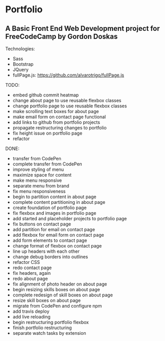 # Portfolio

## A Basic Front End Web Development project for FreeCodeCamp by Gordon Doskas

Technologies:
- Sass
- Bootstrap
- JQuery
- fullPage.js: https://github.com/alvarotrigo/fullPage.js

TODO:
- embed github commit heatmap
- change about page to use reusable flexbox classes
- change portfolio page to use reusable flexbox classes
- make scrolling text boxes for about page
- make email form on contact page functional
- add links to github from portfolio projects
- propagate restructuring changes to portfolio
- fix height issue on portfolio page
- refactor

DONE:
- transfer from CodePen
- complete transfer from CodePen
- improve styling of menu
- maximize space for content
- make menu responsive
- separate menu from brand
- fix menu responsiveness
- begin to partition content in about page
- complete content partitioning in about page
- create foundation of portfolio page
- fix flexbox and images in portfolio page
- add started and placeholder projects to portfolio page
- fix buttons on contact page
- add partition for email on contact page
- add flexbox for email form on contact page
- add form elements to contact page
- change format of flexbox on contact page
- line up headers with each other
- change debug borders into outlines
- refactor CSS
- redo contact page
- fix headers, again
- redo about page
- fix alignment of photo header on about page
- begin resizing skills boxes on about page
- complete redesign of skill boxes on about page
- resize skill boxes on about page
- migrate from CodePen and configure npm
- add travis deploy
- add live reloading
- begin restructuring portfolio flexbox
- finish portfolio restructuring
- separate watch tasks by extension
